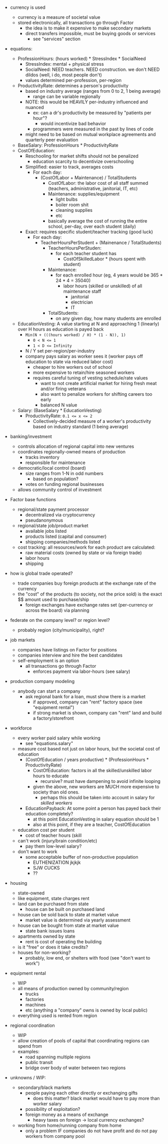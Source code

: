 - currency is used
  - currency is a measure of societal value
  - stored electronically, all transactions go through Factor
    - the idea is to make it expensive to make secondary markets
    - direct transfers impossible, must be buying goods or services
      - see "services" section

- equations:
  - ProfessionHours: (hours worked) * StressIndex * SocialNeed
    - StressIndex: mental + physical stress
    - SocialNeed: NEED teachers. NEED construction. we don't NEED dildos (well, i do, most people don't)
    - values determined per-profession, per-region
  - ProductivityRate: determines a person's productivity
    - based on industry average (ranges from 0 to 2, 1 being average)
      - range can be variable regionally
    - NOTE: this would be HEAVILY per-industry influenced and nuanced
      - ex: can a dr's productivity be measured by "patients per hour"?
        - would incentivize bad behavior
      - programmers were measured in the past by lines of code
    - might need to be based on mutual workplace agreements and quarterly peer evaluation
  - BaseSalary: ProfessionHours * ProductivityRate
  - CostOfEducation:
    - Reschooling for market shifts should not be penalized
      - education scarcity to decentivize overschooling
    - Simplified: easier to track, averages costs
      - For each day:
        - (CostOfLabor + Maintenance) / TotalStudents
          - CostOfLabor: the labor cost of all staff summed (teachers, administrative, janitorial, IT, etc)
          - Maintenance: supplies/equipment
            - light bulbs
            - boiler room shit
            - cleaning supplies
            - etc
          - basically average the cost of running the entire school, per-day, over each student (daily)
    - Exact: requires specific student/teacher tracking (good luck)
      - For each day:
        - TeacherHoursPerStudent + (Mainenance / TotalStudents)
          - TeacherHoursPerStuden:
            - for each teacher student has
              - CostOfSkilledLabor * (hours spent with student)
          - Maintenance:
            - for each enrolled hour (eg, 4 years would be 365 * 24 * 4 = 35040)
              - labor hours (skilled or unskilled) of all maintenance staff
                - janitorial
                - electrician
                - IT
          - TotalStudents:
            - on any given day, how many students are enrolled
  - EducationVesting: A value starting at N and approaching 1 (linearly) over H hours as education is payed back
    - `Min(N + (((hours worked) / H) * (1 - N)), 1)`
      - `0 < N <= 1`
      - `1 < D <= Infinity`
    - N / Y set per-region/per-industry
    - company pays salary as worker sees it (worker pays off education to state via reduced labor cost)
      - cheaper to hire workers out of school
      - more expensive to retain/hire seasoned workers
      - requires careful tuning of vesting schedule/rate values
        - want to not create artificial market for hiring fresh meat and/or firing veterans
        - also want to penalize workers for shifting careers too early
        - balanced N value
  - Salary: (BaseSalary * EducationVesting)
      - ProductivityRate: `0.1 <= x <= 2`
        - Collectively-decided measure of a worker's productivity based on industry standard (1 being average)

- banking/investment
  - controls allocation of regional capital into new ventures
  - coordinates regionally-owned means of production
    - tracks inventory
    - responsible for maintenance
  - democratic/local control (board)
    - size ranges from 1-N in odd numbers
      - based on population?
    - votes on funding regional businesses
  - allows community control of investment

- Factor base functions
  - regional/state payment processor
    - decentralized via cryptocurrency
    - pseudanonymous
  - regional/state job/product market
    - available jobs listed
    - products listed (capital and consumer)
    - shipping companies/methods listed
  - cost tracking: all resources/work for each product are calculated:
    - raw material costs (owned by state or via foreign trade)
    - labor hours
    - shipping

- how is global trade operated?
  - trade companies buy foreign products at the exchange rate of the currency
  - the "cost" of the products (to society, not the price sold) is the exact $$ amount used to purchase/ship
    - foreign exchanges have exchange rates set (per-currency or across the board) via planning

- federate on the company level? or region level?
  - probably region (city/municipality), right?

- job markets
  - companies have listings on Factor for positions
  - companies interview and hire the best candidates
  - self-employment is an option
    - all transactions go through Factor
      - enforces payment via labor-hours (see salary)

- production company modeling
  - anybody can start a company
    - ask regional bank for a loan, must show there is a market
      - if approved, company can "rent" factory space (see "equipment rental")
      - if strong market is shown, company can "rent" land and build a factory/storefront

- workforce
  - every worker paid salary while working
    - see "equations.salary"
  - measure cost based not just on labor hours, but the societal cost of education
    - (CostOfEducation / years productive) * (ProfessionHours * ProductivityRate)
      - CostOfEducation: factors in all the skilled/unskilled labor hours to educate
        - recursive? must have dampening to avoid infinite looping
      - given the above, new workers are MUCH more expensive to society than old ones.
        - perhaps this should be taken into account in salary for *skilled workers*
    - EducationPayback: At some point a person has payed back their education completely?
      - at this point EducationVesting in salary equation should be 1
      - also at this point, if they are a teacher, CostOfEducation 
  - education cost per student
    - cost of teacher hours (skill
  - can't work (injury/brain condition/etc)
    - pay them low-level salary?
  - don't want to work
    - some acceptable buffer of non-productive population
      - EUTHENIZATION jkjkjk
      - SJW CUCKS
      - ??

- housing
  - state-owned
  - like equipment, state charges rent
  - land can be purchased from state
    - house can be built on purchased land
  - house can be sold back to state at market value
    - market value is determined via yearly assessment
  - house can be bought from state at market value
    - state bank issues loans
  - apartments owned by state
    - rent is cost of operating the building
  - is it "free" or does it take credits?
  - houses for non-working?
    - probably, low end, or shelters with food (see "don't want to work")

- equipment rental
  - WIP
  - all means of production owned by community/region
    - trucks
    - factories
    - machines
    - etc (anything a "company" owns is owned by local public)
  - everything used is rented from region

- regional coordination
  - WIP
  - allow creation of pools of capital that coordinating regions can spend from
  - examples:
    - road spanning multiple regions
    - public transit
    - bridge over body of water between two regions

- unknowns / WIP:
  - secondary/black markets
    - people paying each other directly or exchanging gifts
      - does this matter? black market would have to pay more than worker salary
    - possibility of exploitation?
    - foreign money as a means of exchange
      - heavy taxes on foreign -> local currency exchanges?
  - working from home/running company from home
    - only a problem IF companies do not have profit and do not pay workers from company pool

